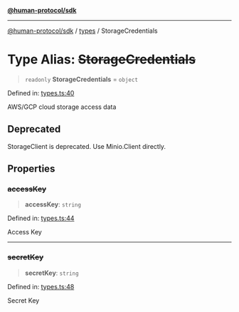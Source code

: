 [**@human-protocol/sdk**](../../README.md)

***

[@human-protocol/sdk](../../modules.md) / [types](../README.md) / StorageCredentials

# Type Alias: ~~StorageCredentials~~

> `readonly` **StorageCredentials** = `object`

Defined in: [types.ts:40](https://github.com/humanprotocol/human-protocol/blob/366f3dd978e17e96d3d7afc31ded53e6bfcb7710/packages/sdk/typescript/human-protocol-sdk/src/types.ts#L40)

AWS/GCP cloud storage access data

## Deprecated

StorageClient is deprecated. Use Minio.Client directly.

## Properties

### ~~accessKey~~

> **accessKey**: `string`

Defined in: [types.ts:44](https://github.com/humanprotocol/human-protocol/blob/366f3dd978e17e96d3d7afc31ded53e6bfcb7710/packages/sdk/typescript/human-protocol-sdk/src/types.ts#L44)

Access Key

***

### ~~secretKey~~

> **secretKey**: `string`

Defined in: [types.ts:48](https://github.com/humanprotocol/human-protocol/blob/366f3dd978e17e96d3d7afc31ded53e6bfcb7710/packages/sdk/typescript/human-protocol-sdk/src/types.ts#L48)

Secret Key
